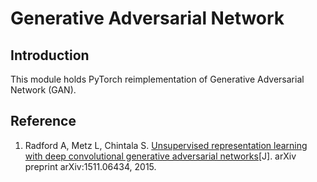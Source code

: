# Generative Adversarial Network
## Introduction
This module holds PyTorch reimplementation of Generative Adversarial Network (GAN).

## Reference
1. Radford A, Metz L, Chintala S. [Unsupervised representation learning with deep convolutional generative adversarial networks](https://arxiv.org/pdf/1511.06434.pdf)[J]. arXiv preprint arXiv:1511.06434, 2015.